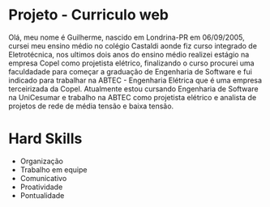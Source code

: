 # Projeto - Curriculo web

Olá, meu nome é Guilherme, nascido em Londrina-PR em 06/09/2005, cursei meu ensino médio no colégio Castaldi aonde fiz curso integrado de Eletrotécnica, nos ultimos dois anos do ensino médio realizei estágio na empresa Copel como projetista elétrico, finalizando o curso procurei uma faculdadade para começar a graduação de Engenharia de Software e fui indicado para trabalhar na ABTEC - Engenharia Elétrica que é uma empresa terceirizada da Copel.
Atualmente estou cursando Engenharia de Software na UniCesumar e trabalho na ABTEC como projetista elétrico e analista de projetos de rede de média tensão e baixa tensão.

# Hard Skills

- Organização
- Trabalho em equipe
- Comunicativo
- Proatividade
- Pontualidade